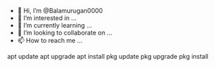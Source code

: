 - 👋 Hi, I’m @Balamurugan0000
- 👀 I’m interested in ...
- 🌱 I’m currently learning ...
- 💞️ I’m looking to collaborate on ...
- 📫 How to reach me ...

<!---
Balamurugan0000/Balamurugan0000 is a ✨ special ✨ repository because its `README.md` (this file) appears on your GitHub profile.
You can click the Preview link to take a look at your changes.
--->
apt update
 apt upgrade
  apt install
  pkg update
  pkg upgrade
  pkg install
  
